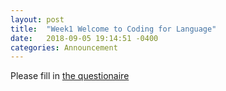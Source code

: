 ```yaml
---
layout: post
title:  "Week1 Welcome to Coding for Language"
date:   2018-09-05 19:14:51 -0400
categories: Announcement
---
```

Please fill in [the questionaire](https://goo.gl/forms/SoJCqKwrn7GElE4h2)

<!-- Reading

Text Assignment

This class is all about creative coding practice that tries to see how we can use coding as a tool to make interesting works on language that don't exist before.
You don't hate coding & basic understanding of computation and programming (variables, string, for loop..., basic html css javascript)
p5js, ml5js, RiTa -> artist toolkit, basic, easy to learn, good enough for you to be creative but if you feel more comfortable to use python/C/whatever language you already know, feel free to do so.


Discussions:
Art projects
Readings
Assignment Workshop
-----------
Concepts, knowledge
Tutorials...

Art value
Writing quality
Code quality
---------------

English & more
Focus on software, not much 3D involved in this class(Writing 3D)

My background
Translation
Multilingual art projects -->

